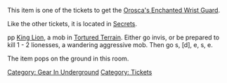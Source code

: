 This item is one of the tickets to get the [Orosca's Enchanted Wrist
Guard](Orosca's_Enchanted_Wrist_Guard "wikilink").

Like the other tickets, it is located in
[Secrets](:Category:_Secrets.md "wikilink").

pp [King Lion](King_Lion "wikilink"), a mob in [Tortured
Terrain](:Category:Tortured_Terrain.md "wikilink"). Either go invis, or
be prepared to kill 1 - 2 lionesses, a wandering aggressive mob. Then go
s, \[d\], e, s, e.

The item pops on the ground in this room.

[Category: Gear In
Underground](Category:_Gear_In_Underground "wikilink") [Category:
Tickets](Category:_Tickets "wikilink")
